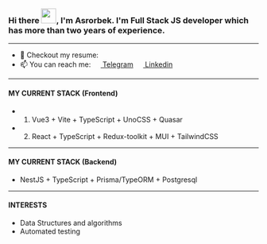 ### Hi there <img src="https://raw.githubusercontent.com/MartinHeinz/MartinHeinz/master/wave.gif" width="30px">, I'm Asrorbek. I'm Full Stack JS developer which has more than two years of experience.

---
- 🔭 Checkout my resume: 
- 📫 You can reach me: [<img src="https://raw.githubusercontent.com/gauravghongde/social-icons/master/PNG/Color/Telegram.png" width="16px"> Telegram](https://t.me/asrorbek_m)  [<img src="https://raw.githubusercontent.com/gauravghongde/social-icons/master/PNG/Color/LinkedIN.png" width="16px"> Linkedin](https://www.linkedin.com/in/asrorbek-mannonov-24231018a?lipi=urn%3Ali%3Apage%3Ad_flagship3_profile_view_base_contact_details%3BpZvQgtBvRUW6arkDHEyZjQ%3D%3D)

---
#### MY CURRENT STACK (Frontend)
- 1. Vue3 + Vite + TypeScript + UnoCSS + Quasar
- 2. React + TypeScript + Redux-toolkit + MUI + TailwindCSS
---
#### MY CURRENT STACK (Backend)
- NestJS + TypeScript + Prisma/TypeORM + Postgresql

---
#### INTERESTS
- Data Structures and algorithms
- Automated testing
<!--
**INHAn0th1ng/INHAn0th1ng** is a ✨ _special_ ✨ repository because its `README.md` (this file) appears on your GitHub profile.

Here are some ideas to get you started:

- 🔭 I’m currently working on ...
- 🌱 I’m currently learning ...
- 👯 I’m looking to collaborate on ...
- 🤔 I’m looking for help with ...
- 💬 Ask me about ...
- 📫 How to reach me: ...
- 😄 Pronouns: ...
- ⚡ Fun fact: ...
-->
